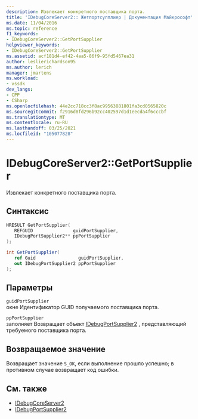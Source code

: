 ```yaml
---
description: Извлекает конкретного поставщика порта.
title: 'IDebugCoreServer2:: Жетпортсупплиер | Документация Майкрософт'
ms.date: 11/04/2016
ms.topic: reference
f1_keywords:
- IDebugCoreServer2::GetPortSupplier
helpviewer_keywords:
- IDebugCoreServer2::GetPortSupplier
ms.assetid: acf181d4-ef42-4aa5-86f9-95fd5467ea31
author: leslierichardson95
ms.author: lerich
manager: jmartens
ms.workload:
- vssdk
dev_langs:
- CPP
- CSharp
ms.openlocfilehash: 44e2cc718cc3f8ac99563881801fa3cd0565820c
ms.sourcegitcommit: f2916d8fd296b92cc402597d1d1eecda4f6cccbf
ms.translationtype: MT
ms.contentlocale: ru-RU
ms.lasthandoff: 03/25/2021
ms.locfileid: "105077828"
---
```

# <a name="idebugcoreserver2getportsupplier"></a>IDebugCoreServer2::GetPortSupplier
Извлекает конкретного поставщика порта.

## <a name="syntax"></a>Синтаксис

```cpp
HRESULT GetPortSupplier( 
   REFGUID               guidPortSupplier,
   IDebugPortSupplier2** ppPortSupplier
);
```

```csharp
int GetPortSupplier( 
   ref Guid                guidPortSupplier,
   out IDebugPortSupplier2 ppPortSupplier
);
```

## <a name="parameters"></a>Параметры
`guidPortSupplier`\
окне Идентификатор GUID получаемого поставщика порта.

`ppPortSupplier`\
заполняет Возвращает объект [IDebugPortSupplier2](../../../extensibility/debugger/reference/idebugportsupplier2.md) , представляющий требуемого поставщика порта.

## <a name="return-value"></a>Возвращаемое значение
 Возвращает значение `S_OK`, если выполнение прошло успешно; в противном случае возвращает код ошибки.

## <a name="see-also"></a>См. также
- [IDebugCoreServer2](../../../extensibility/debugger/reference/idebugcoreserver2.md)
- [IDebugPortSupplier2](../../../extensibility/debugger/reference/idebugportsupplier2.md)
